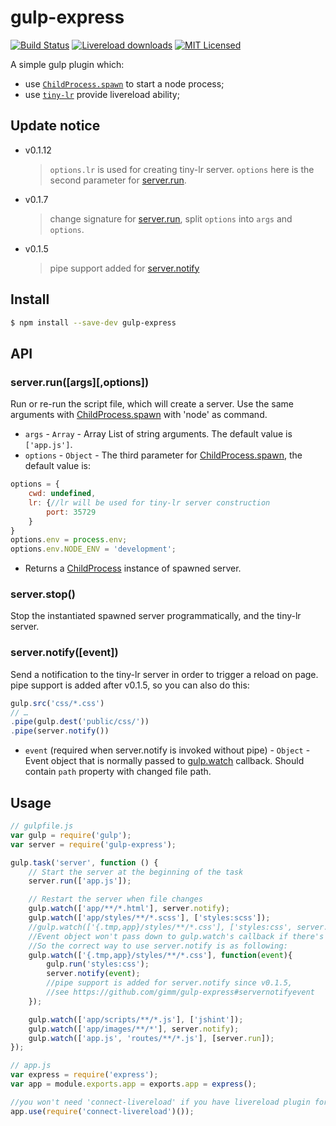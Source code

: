 # gulp-express

[![Build Status][1]][2] [![Livereload downloads][3]][4] [![MIT Licensed][5]](http://www.wtfpl.net/)

[1]: http://img.shields.io/travis/gimm/gulp-express/master.svg
[2]: https://travis-ci.org/gimm/gulp-express

[3]: http://img.shields.io/npm/dm/gulp-express.svg
[4]: https://www.npmjs.com/package/gulp-express

[5]: http://img.shields.io/badge/license-WTFPL-blue.svg

A simple gulp plugin which:
 * use [`ChildProcess.spawn`](http://nodejs.org/api/child_process.html#child_process_child_process_spawn_command_args_options) to start a node process;
 * use [`tiny-lr`](https://github.com/mklabs/tiny-lr) provide livereload ability;

## Update notice
* v0.1.12

    > `options.lr` is used for creating tiny-lr server.  `options` here is the second parameter for [server.run](#serverrunargsoptions).

* v0.1.7
    > change signature for [server.run](#serverrunargsoptions), split `options`  into `args` and `options`.

* v0.1.5
    > pipe support added for [server.notify](#servernotifyevent)

## Install
```bash
$ npm install --save-dev gulp-express
```

## API

### server.run([args][,options])
Run or re-run the script file, which will create a server.
Use the same arguments with [ChildProcess.spawn](http://nodejs.org/api/child_process.html#child_process_child_process_spawn_command_args_options) with 'node' as command.


* `args` - `Array` - Array List of string arguments. The default value is `['app.js']`.
* `options` - `Object` - The third parameter for [ChildProcess.spawn](http://nodejs.org/api/child_process.html#child_process_child_process_spawn_command_args_options), the default value is:
```js
options = {
    cwd: undefined,
    lr: {//lr will be used for tiny-lr server construction
        port: 35729
    }
}
options.env = process.env;
options.env.NODE_ENV = 'development';
```
* Returns a [ChildProcess](http://nodejs.org/api/child_process.html#child_process_class_childprocess) instance of spawned server.

### server.stop()
Stop the instantiated spawned server programmatically, and the tiny-lr server.

### server.notify([event])
Send a notification to the tiny-lr server in order to trigger a reload on page.
pipe support is added after v0.1.5, so you can also do this:
```js
gulp.src('css/*.css')
// …
.pipe(gulp.dest('public/css/'))
.pipe(server.notify())
```
* `event` (required when server.notify is invoked without pipe) - `Object` - Event object that is normally passed to [gulp.watch](https://github.com/gulpjs/gulp/blob/master/docs/API.md#cbevent) callback.
Should contain `path` property with changed file path.

## Usage

```js
// gulpfile.js
var gulp = require('gulp');
var server = require('gulp-express');

gulp.task('server', function () {
    // Start the server at the beginning of the task
    server.run(['app.js']);

    // Restart the server when file changes
    gulp.watch(['app/**/*.html'], server.notify);
    gulp.watch(['app/styles/**/*.scss'], ['styles:scss']);
    //gulp.watch(['{.tmp,app}/styles/**/*.css'], ['styles:css', server.notify]);
    //Event object won't pass down to gulp.watch's callback if there's more than one of them.
    //So the correct way to use server.notify is as following:
    gulp.watch(['{.tmp,app}/styles/**/*.css'], function(event){
        gulp.run('styles:css');
        server.notify(event);
        //pipe support is added for server.notify since v0.1.5,
        //see https://github.com/gimm/gulp-express#servernotifyevent
    });

    gulp.watch(['app/scripts/**/*.js'], ['jshint']);
    gulp.watch(['app/images/**/*'], server.notify);
    gulp.watch(['app.js', 'routes/**/*.js'], [server.run]);
});
```
```js
// app.js
var express = require('express');
var app = module.exports.app = exports.app = express();

//you won't need 'connect-livereload' if you have livereload plugin for your browser
app.use(require('connect-livereload')());
```
